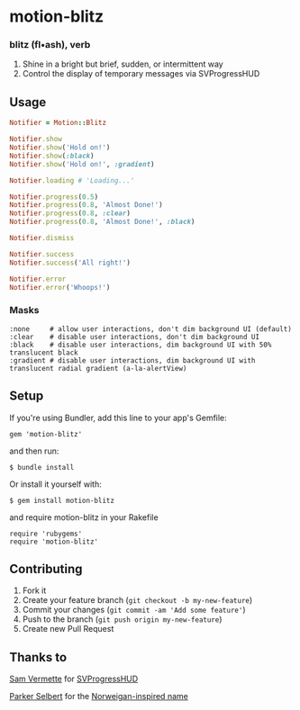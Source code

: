 # motion-blitz

### blitz (fl•ash), verb

1. Shine in a bright but brief, sudden, or intermittent way
2. Control the display of temporary messages via SVProgressHUD

## Usage

``` ruby
Notifier = Motion::Blitz

Notifier.show
Notifier.show('Hold on!')
Notifier.show(:black)
Notifier.show('Hold on!', :gradient)

Notifier.loading # 'Loading...'

Notifier.progress(0.5)
Notifier.progress(0.8, 'Almost Done!')
Notifier.progress(0.8, :clear)
Notifier.progress(0.8, 'Almost Done!', :black)

Notifier.dismiss

Notifier.success
Notifier.success('All right!')

Notifier.error
Notifier.error('Whoops!')
```

### Masks

    :none     # allow user interactions, don't dim background UI (default)
    :clear    # disable user interactions, don't dim background UI
    :black    # disable user interactions, dim background UI with 50% translucent black
    :gradient # disable user interactions, dim background UI with translucent radial gradient (a-la-alertView)

## Setup

If you're using Bundler, add this line to your app's Gemfile:

    gem 'motion-blitz'

and then run:

    $ bundle install

Or install it yourself with:

    $ gem install motion-blitz

and require motion-blitz in your Rakefile

    require 'rubygems'
    require 'motion-blitz'

## Contributing

1. Fork it
2. Create your feature branch (`git checkout -b my-new-feature`)
3. Commit your changes (`git commit -am 'Add some feature'`)
4. Push to the branch (`git push origin my-new-feature`)
5. Create new Pull Request

## Thanks to
[Sam Vermette](https://github.com/samvermette) for [SVProgressHUD](https://github.com/samvermette/SVProgressHUD)

[Parker Selbert](https://github.com/sorentwo) for the [Norweigan-inspired name](https://github.com/dblandin/motion-blitz/blob/master/lib/project/motion-blitz.rb#L2)
